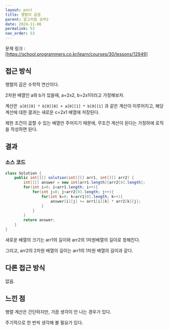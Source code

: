 ```yaml
---
layout: post
title: 행렬의 곱셈
parent: 알고리즘 공부2
date: 2024-11-06
permalink: 53
nav_order: 53
---
```


문제 링크 : [https://school.programmers.co.kr/learn/courses/30/lessons/12949]

## 접근 방식

행렬의 곱은 수학적 연산이다.

2차원 배열인 a와 b가 있을때, a=2x2, b=2x1이라고 가정해보자.

계산은` a[0][0] * b[0][0] + a[0][1] * b[0][1]` 과 같은 계산이 이루어지고, 해당 계산에 대한 결과는 새로운 c=2x1 배열에 저장된다.

제한 조건이 곱할 수 있는 배열만 주어지기 때문에, 무조건 계산이 된다는 가정하에 로직을 작성하면 된다.

## 결과

### 소스 코드

```java
class Solution {
    public int[][] solution(int[][] arr1, int[][] arr2) {
        int[][] answer = new int[arr1.length][arr2[0].length];
        for(int i=0; i<arr1.length; i++){
            for(int j=0; j<arr2[0].length; j++){
                for(int k=0; k<arr1[0].length; k++){
                    answer[i][j] += arr1[i][k] * arr2[k][j];
                }
            }
        }
        return answer;
    }
}
```

새로운 배열의 크기는 arr1의 길이와 arr2의 1차원배열의 길이로 정해진다.

그리고, arr2의 2차원 배열의 길이는 arr1의 1차원 배열의 길이과 같다.

## 다른 접근 방식

없음.

## 느낀 점

행렬 계산은 간단하지만, 가끔 생각이 안 나는 경우가 있다.

주기적으로 한 번씩 생각해 볼 필요가 있다.

[https://school.programmers.co.kr/learn/courses/30/lessons/12949]: https://school.programmers.co.kr/learn/courses/30/lessons/12949
